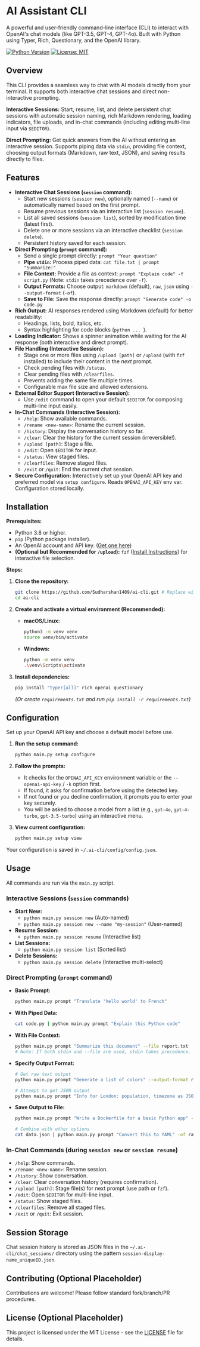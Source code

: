 # AI Assistant CLI

A powerful and user-friendly command-line interface (CLI) to interact with OpenAI's chat models (like GPT-3.5, GPT-4, GPT-4o). Built with Python using Typer, Rich, Questionary, and the OpenAI library.

[![Python Version](https://img.shields.io/badge/python-3.8%2B-blue.svg)](https://www.python.org/)
[![License: MIT](https://img.shields.io/badge/License-MIT-yellow.svg)](https://opensource.org/licenses/MIT) <!-- Choose your license -->

## Overview

This CLI provides a seamless way to chat with AI models directly from your terminal. It supports both interactive chat sessions and direct non-interactive prompting.

**Interactive Sessions:** Start, resume, list, and delete persistent chat sessions with automatic session naming, rich Markdown rendering, loading indicators, file uploads, and in-chat commands (including editing multi-line input via `$EDITOR`).

**Direct Prompting:** Get quick answers from the AI without entering an interactive session. Supports piping data via `stdin`, providing file context, choosing output formats (Markdown, raw text, JSON), and saving results directly to files.

## Features

- **Interactive Chat Sessions (`session` command):**
  - Start new sessions (`session new`), optionally named (`--name`) or automatically named based on the first prompt.
  - Resume previous sessions via an interactive list (`session resume`).
  - List all saved sessions (`session list`), sorted by modification time (latest first).
  - Delete one or more sessions via an interactive checklist (`session delete`).
  - Persistent history saved for each session.
- **Direct Prompting (`prompt` command):**
  - Send a single prompt directly: `prompt "Your question"`
  - **Pipe `stdin`:** Process piped data: `cat file.txt | prompt "Summarize:"`
  - **File Context:** Provide a file as context: `prompt "Explain code" -f script.py` (Note: `stdin` takes precedence over `-f`).
  - **Output Formats:** Choose output: `markdown` (default), `raw`, `json` using `--output-format` (`-of`).
  - **Save to File:** Save the response directly: `prompt "Generate code" -o code.py`
- **Rich Output:** AI responses rendered using Markdown (default) for better readability:
  - Headings, lists, bold, italics, etc.
  - Syntax highlighting for code blocks (`python ... `).
- **Loading Indicator:** Shows a spinner animation while waiting for the AI response (both interactive and direct prompt).
- **File Handling (Interactive Session):**
  - Stage one or more files using `/upload [path]` or `/upload` (with `fzf` installed) to include their content in the _next_ prompt.
  - Check pending files with `/status`.
  - Clear pending files with `/clearfiles`.
  - Prevents adding the same file multiple times.
  - Configurable max file size and allowed extensions.
- **External Editor Support (Interactive Session):**
  - Use `/edit` command to open your default `$EDITOR` for composing multi-line input easily.
- **In-Chat Commands (Interactive Session):**
  - `/help`: Show available commands.
  - `/rename <new-name>`: Rename the current session.
  - `/history`: Display the conversation history so far.
  - `/clear`: Clear the history for the current session (irreversible!).
  - `/upload [path]`: Stage a file.
  - `/edit`: Open `$EDITOR` for input.
  - `/status`: View staged files.
  - `/clearfiles`: Remove staged files.
  - `/exit` or `/quit`: End the current chat session.
- **Secure Configuration:** Interactively set up your OpenAI API key and preferred model via `setup configure`. Reads `OPENAI_API_KEY` env var. Configuration stored locally.

## Installation

**Prerequisites:**

- Python 3.8 or higher.
- `pip` (Python package installer).
- An OpenAI account and API key. ([Get one here](https://platform.openai.com/signup))
- **(Optional but Recommended for `/upload`):** `fzf` ([Install Instructions](https://github.com/junegunn/fzf#installation)) for interactive file selection.

**Steps:**

1.  **Clone the repository:**

    ```bash
    git clone https://github.com/Sudharshan1409/ai-cli.git # Replace with your repo URL
    cd ai-cli
    ```

2.  **Create and activate a virtual environment (Recommended):**

    - **macOS/Linux:**
      ```bash
      python3 -m venv venv
      source venv/bin/activate
      ```
    - **Windows:**
      ```bash
      python -m venv venv
      .\venv\Scripts\activate
      ```

3.  **Install dependencies:**
    ```bash
    pip install "typer[all]" rich openai questionary
    ```
    _(Or create `requirements.txt` and run `pip install -r requirements.txt`)_

## Configuration

Set up your OpenAI API key and choose a default model before use.

1.  **Run the setup command:**

    ```bash
    python main.py setup configure
    ```

2.  **Follow the prompts:**

    - It checks for the `OPENAI_API_KEY` environment variable or the `--openai-api-key` / `-k` option first.
    - If found, it asks for confirmation before using the detected key.
    - If not found or you decline confirmation, it prompts you to enter your key securely.
    - You will be asked to choose a model from a list (e.g., `gpt-4o`, `gpt-4-turbo`, `gpt-3.5-turbo`) using an interactive menu.

3.  **View current configuration:**
    ```bash
    python main.py setup view
    ```

Your configuration is saved in `~/.ai-cli/config/config.json`.

## Usage

All commands are run via the `main.py` script.

### Interactive Sessions (`session` commands)

- **Start New:**
  - `python main.py session new` (Auto-named)
  - `python main.py session new --name "my-session"` (User-named)
- **Resume Session:**
  - `python main.py session resume` (Interactive list)
- **List Sessions:**
  - `python main.py session list` (Sorted list)
- **Delete Sessions:**
  - `python main.py session delete` (Interactive multi-select)

### Direct Prompting (`prompt` command)

- **Basic Prompt:**
  ```bash
  python main.py prompt "Translate 'hello world' to French"
  ```
- **With Piped Data:**
  ```bash
  cat code.py | python main.py prompt "Explain this Python code"
  ```
- **With File Context:**
  ```bash
  python main.py prompt "Summarize this document" --file report.txt
  # Note: If both stdin and --file are used, stdin takes precedence.
  ```
- **Specify Output Format:**

  ```bash
  # Get raw text output
  python main.py prompt "Generate a list of colors" --output-format raw

  # Attempt to get JSON output
  python main.py prompt "Info for London: population, timezone as JSON" -of json
  ```

- **Save Output to File:**

  ```bash
  python main.py prompt "Write a Dockerfile for a basic Python app" -o Dockerfile

  # Combine with other options
  cat data.json | python main.py prompt "Convert this to YAML" -of raw -o data.yaml
  ```

### In-Chat Commands (during `session new` or `session resume`)

- `/help`: Show commands.
- `/rename <new-name>`: Rename session.
- `/history`: Show conversation.
- `/clear`: Clear conversation history (requires confirmation).
- `/upload [path]`: Stage file(s) for next prompt (use path or `fzf`).
- `/edit`: Open `$EDITOR` for multi-line input.
- `/status`: Show staged files.
- `/clearfiles`: Remove all staged files.
- `/exit` or `/quit`: Exit session.

## Session Storage

Chat session history is stored as JSON files in the `~/.ai-cli/chat_sessions/` directory using the pattern `session-display-name_uniqueID.json`.

## Contributing (Optional Placeholder)

Contributions are welcome! Please follow standard fork/branch/PR procedures.

## License (Optional Placeholder)

This project is licensed under the MIT License - see the [LICENSE](LICENSE) file for details.
